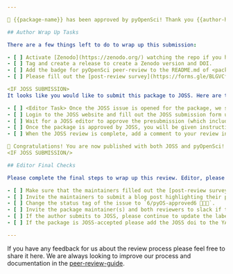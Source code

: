 ```yaml
---

🎉 {{package-name}} has been approved by pyOpenSci! Thank you {{author-handle}} for submitting {{package-name}} and many thanks to <reviewer-names-here> for reviewing this package! 😸

## Author Wrap Up Tasks

There are a few things left to do to wrap up this submission:

- [ ] Activate [Zenodo](https://zenodo.org/) watching the repo if you haven't already done so.
- [ ] Tag and create a release to create a Zenodo version and DOI.
- [ ] Add the badge for pyOpenSci peer-review to the README.md of <package-name-here>. The badge should be `[![pyOpenSci](https://tinyurl.com/y22nb8up)](https://github.com/pyOpenSci/software-review/issues/issue-number)`.
- [ ] Please fill out the [post-review survey](https://forms.gle/BLGVCfUdiJHS5YJY7). All maintainers and reviewers should fill this out.

<IF JOSS SUBMISSION>
It looks like you would like to submit this package to JOSS. Here are the next steps:

- [ ] <Editor Task> Once the JOSS issue is opened for the package, we strongly suggest that you subscribe to issue updates. This will allow you to continue to update the issue labels on this review as it goes through the JOSS process.
- [ ] Login to the JOSS website and fill out the JOSS submission form using your Zenodo DOI. **When you fill out the form, be sure to mention and link to the approved pyOpenSci review.** JOSS will tag your package for expedited review if it is already pyOpenSci approved.
- [ ] Wait for a JOSS editor to approve the presubmission (which includes a scope check).
- [ ] Once the package is approved by JOSS, you will be given instructions by JOSS about updating the citation information in your README file.
- [ ] When the JOSS review is complete, add a comment to your review in the pyOpenSci software-review repo here that it has been approved by JOSS. An editor will then add the JOSS-approved label to this issue.

🎉 Congratulations! You are now published with both JOSS and pyOpenSci! 🎉
<IF JOSS SUBMISSION/>

## Editor Final Checks

Please complete the final steps to wrap up this review. Editor, please do the following:

- [ ] Make sure that the maintainers filled out the [post-review survey](https://forms.gle/BLGVCfUdiJHS5YJY7)
- [ ] Invite the maintainers to submit a blog post highlighting their package. Feel free to use / adapt [language found in this comment](https://github.com/pyOpenSci/software-submission/issues/93#issuecomment-1591687581) to help guide the author.
- [ ] Change the status tag of the issue to `6/pyOS-approved6 🚀🚀🚀`.
- [ ] Invite the package maintainer(s) and both reviewers to slack if they wish to join.
- [ ] If the author submits to JOSS, please continue to update the labels for JOSS on this issue until the author is accepted (do not remove the `6/pyOS-approved` label). Once accepted add the label `9/joss-approved` to the issue. Skip this check if the package is not submitted to JOSS.
- [ ] If the package is JOSS-accepted please add the JOSS doi to the YAML at the top of the issue.

---
```


If you have any feedback for us about the review process please feel free to share it here. We are always looking to improve our process and documentation in the [peer-review-guide](https://www.pyopensci.org/software-peer-review).
